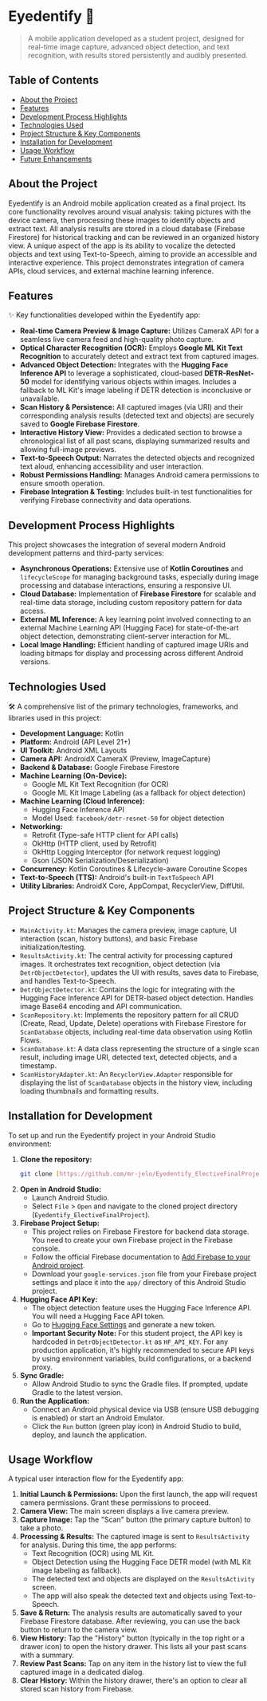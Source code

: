 # Eyedentify 📱

> A mobile application developed as a student project, designed for real-time image capture, advanced object detection, and text recognition, with results stored persistently and audibly presented.

## Table of Contents
- [About the Project](#about-the-project)
- [Features](#features)
- [Development Process Highlights](#development-process-highlights)
- [Technologies Used](#technologies-used)
- [Project Structure & Key Components](#project-structure--key-components)
- [Installation for Development](#installation-for-development)
- [Usage Workflow](#usage-workflow)
- [Future Enhancements](#future-enhancements)

## About the Project
Eyedentify is an Android mobile application created as a final project. Its core functionality revolves around visual analysis: taking pictures with the device camera, then processing these images to identify objects and extract text. All analysis results are stored in a cloud database (Firebase Firestore) for historical tracking and can be reviewed in an organized history view. A unique aspect of the app is its ability to vocalize the detected objects and text using Text-to-Speech, aiming to provide an accessible and interactive experience. This project demonstrates integration of camera APIs, cloud services, and external machine learning inference.

## Features
✨ Key functionalities developed within the Eyedentify app:
-   **Real-time Camera Preview & Image Capture:** Utilizes CameraX API for a seamless live camera feed and high-quality photo capture.
-   **Optical Character Recognition (OCR):** Employs **Google ML Kit Text Recognition** to accurately detect and extract text from captured images.
-   **Advanced Object Detection:** Integrates with the **Hugging Face Inference API** to leverage a sophisticated, cloud-based **DETR-ResNet-50** model for identifying various objects within images. Includes a fallback to ML Kit's image labeling if DETR detection is inconclusive or unavailable.
-   **Scan History & Persistence:** All captured images (via URI) and their corresponding analysis results (detected text and objects) are securely saved to **Google Firebase Firestore**.
-   **Interactive History View:** Provides a dedicated section to browse a chronological list of all past scans, displaying summarized results and allowing full-image previews.
-   **Text-to-Speech Output:** Narrates the detected objects and recognized text aloud, enhancing accessibility and user interaction.
-   **Robust Permissions Handling:** Manages Android camera permissions to ensure smooth operation.
-   **Firebase Integration & Testing:** Includes built-in test functionalities for verifying Firebase connectivity and data operations.

## Development Process Highlights
This project showcases the integration of several modern Android development patterns and third-party services:
-   **Asynchronous Operations:** Extensive use of **Kotlin Coroutines** and `lifecycleScope` for managing background tasks, especially during image processing and database interactions, ensuring a responsive UI.
-   **Cloud Database:** Implementation of **Firebase Firestore** for scalable and real-time data storage, including custom repository pattern for data access.
-   **External ML Inference:** A key learning point involved connecting to an external Machine Learning API (Hugging Face) for state-of-the-art object detection, demonstrating client-server interaction for ML.
-   **Local Image Handling:** Efficient handling of captured image URIs and loading bitmaps for display and processing across different Android versions.

## Technologies Used
🛠️ A comprehensive list of the primary technologies, frameworks, and libraries used in this project:

-   **Development Language:** Kotlin
-   **Platform:** Android (API Level 21+)
-   **UI Toolkit:** Android XML Layouts
-   **Camera API:** AndroidX CameraX (Preview, ImageCapture)
-   **Backend & Database:** Google Firebase Firestore
-   **Machine Learning (On-Device):**
    -   Google ML Kit Text Recognition (for OCR)
    -   Google ML Kit Image Labeling (as a fallback for object detection)
-   **Machine Learning (Cloud Inference):**
    -   Hugging Face Inference API
    -   Model Used: `facebook/detr-resnet-50` for object detection
-   **Networking:**
    -   Retrofit (Type-safe HTTP client for API calls)
    -   OkHttp (HTTP client, used by Retrofit)
    -   OkHttp Logging Interceptor (for network request logging)
    -   Gson (JSON Serialization/Deserialization)
-   **Concurrency:** Kotlin Coroutines & Lifecycle-aware Coroutine Scopes
-   **Text-to-Speech (TTS):** Android's built-in `TextToSpeech` API
-   **Utility Libraries:** AndroidX Core, AppCompat, RecyclerView, DiffUtil.

## Project Structure & Key Components

-   `MainActivity.kt`: Manages the camera preview, image capture, UI interaction (scan, history buttons), and basic Firebase initialization/testing.
-   `ResultsActivity.kt`: The central activity for processing captured images. It orchestrates text recognition, object detection (via `DetrObjectDetector`), updates the UI with results, saves data to Firebase, and handles Text-to-Speech.
-   `DetrObjectDetector.kt`: Contains the logic for integrating with the Hugging Face Inference API for DETR-based object detection. Handles image Base64 encoding and API communication.
-   `ScanRepository.kt`: Implements the repository pattern for all CRUD (Create, Read, Update, Delete) operations with Firebase Firestore for `ScanDatabase` objects, including real-time data observation using Kotlin Flows.
-   `ScanDatabase.kt`: A data class representing the structure of a single scan result, including image URI, detected text, detected objects, and a timestamp.
-   `ScanHistoryAdapter.kt`: An `RecyclerView.Adapter` responsible for displaying the list of `ScanDatabase` objects in the history view, including loading thumbnails and formatting results.

## Installation for Development
To set up and run the Eyedentify project in your Android Studio environment:

1.  **Clone the repository:**
    ```bash
    git clone [https://github.com/mr-jelo/Eyedentify_ElectiveFinalProject.git](https://github.com/mr-jelo/Eyedentify_ElectiveFinalProject.git)
    ```
2.  **Open in Android Studio:**
    * Launch Android Studio.
    * Select `File` > `Open` and navigate to the cloned project directory (`Eyedentify_ElectiveFinalProject`).
3.  **Firebase Project Setup:**
    * This project relies on Firebase Firestore for backend data storage. You need to create your own Firebase project in the Firebase console.
    * Follow the official Firebase documentation to [Add Firebase to your Android project](https://firebase.google.com/docs/android/setup).
    * Download your `google-services.json` file from your Firebase project settings and place it into the `app/` directory of this Android Studio project.
4.  **Hugging Face API Key:**
    * The object detection feature uses the Hugging Face Inference API. You will need a Hugging Face API token.
    * Go to [Hugging Face Settings](https://huggingface.co/settings/tokens) and generate a new token.
    * **Important Security Note:** For this student project, the API key is hardcoded in `DetrObjectDetector.kt` as `HF_API_KEY`. For any production application, it's highly recommended to secure API keys by using environment variables, build configurations, or a backend proxy.
5.  **Sync Gradle:**
    * Allow Android Studio to sync the Gradle files. If prompted, update Gradle to the latest version.
6.  **Run the Application:**
    * Connect an Android physical device via USB (ensure USB debugging is enabled) or start an Android Emulator.
    * Click the `Run` button (green play icon) in Android Studio to build, deploy, and launch the application.

## Usage Workflow
A typical user interaction flow for the Eyedentify app:

1.  **Initial Launch & Permissions:** Upon the first launch, the app will request camera permissions. Grant these permissions to proceed.
2.  **Camera View:** The main screen displays a live camera preview.
3.  **Capture Image:** Tap the "Scan" button (the primary capture button) to take a photo.
4.  **Processing & Results:** The captured image is sent to `ResultsActivity` for analysis. During this time, the app performs:
    * Text Recognition (OCR) using ML Kit.
    * Object Detection using the Hugging Face DETR model (with ML Kit image labeling as fallback).
    * The detected text and objects are displayed on the `ResultsActivity` screen.
    * The app will also speak the detected text and objects using Text-to-Speech.
5.  **Save & Return:** The analysis results are automatically saved to your Firebase Firestore database. After reviewing, you can use the back button to return to the camera view.
6.  **View History:** Tap the "History" button (typically in the top right or a drawer icon) to open the history drawer. This lists all your past scans with a summary.
7.  **Review Past Scans:** Tap on any item in the history list to view the full captured image in a dedicated dialog.
8.  **Clear History:** Within the history drawer, there's an option to clear all stored scan history from Firebase.
